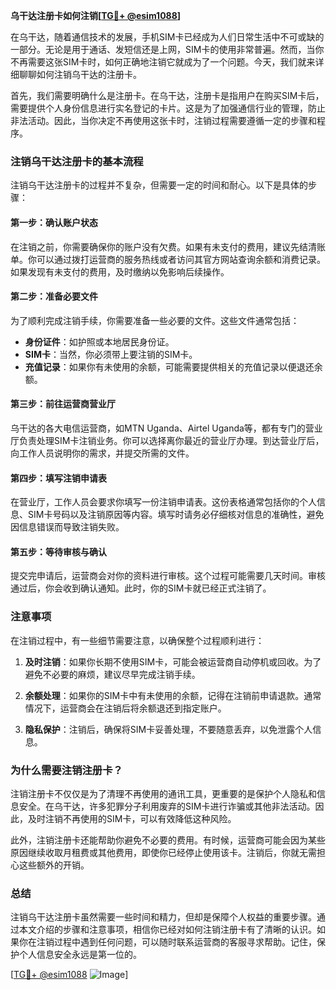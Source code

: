 **乌干达注册卡如何注销[[TG💪+ @esim1088](https://t.me/s/esim1088)]**

在乌干达，随着通信技术的发展，手机SIM卡已经成为人们日常生活中不可或缺的一部分。无论是用于通话、发短信还是上网，SIM卡的使用非常普遍。然而，当你不再需要这张SIM卡时，如何正确地注销它就成为了一个问题。今天，我们就来详细聊聊如何注销乌干达的注册卡。

首先，我们需要明确什么是注册卡。在乌干达，注册卡是指用户在购买SIM卡后，需要提供个人身份信息进行实名登记的卡片。这是为了加强通信行业的管理，防止非法活动。因此，当你决定不再使用这张卡时，注销过程需要遵循一定的步骤和程序。

### 注销乌干达注册卡的基本流程

注销乌干达注册卡的过程并不复杂，但需要一定的时间和耐心。以下是具体的步骤：

#### 第一步：确认账户状态

在注销之前，你需要确保你的账户没有欠费。如果有未支付的费用，建议先结清账单。你可以通过拨打运营商的服务热线或者访问其官方网站查询余额和消费记录。如果发现有未支付的费用，及时缴纳以免影响后续操作。

#### 第二步：准备必要文件

为了顺利完成注销手续，你需要准备一些必要的文件。这些文件通常包括：

- **身份证件**：如护照或本地居民身份证。
- **SIM卡**：当然，你必须带上要注销的SIM卡。
- **充值记录**：如果你有未使用的余额，可能需要提供相关的充值记录以便退还余额。

#### 第三步：前往运营商营业厅

乌干达的各大电信运营商，如MTN Uganda、Airtel Uganda等，都有专门的营业厅负责处理SIM卡注销业务。你可以选择离你最近的营业厅办理。到达营业厅后，向工作人员说明你的需求，并提交所需的文件。

#### 第四步：填写注销申请表

在营业厅，工作人员会要求你填写一份注销申请表。这份表格通常包括你的个人信息、SIM卡号码以及注销原因等内容。填写时请务必仔细核对信息的准确性，避免因信息错误而导致注销失败。

#### 第五步：等待审核与确认

提交完申请后，运营商会对你的资料进行审核。这个过程可能需要几天时间。审核通过后，你会收到确认通知。此时，你的SIM卡就已经正式注销了。

### 注意事项

在注销过程中，有一些细节需要注意，以确保整个过程顺利进行：

1. **及时注销**：如果你长期不使用SIM卡，可能会被运营商自动停机或回收。为了避免不必要的麻烦，建议尽早完成注销手续。
   
2. **余额处理**：如果你的SIM卡中有未使用的余额，记得在注销前申请退款。通常情况下，运营商会在注销后将余额退还到指定账户。

3. **隐私保护**：注销后，确保将SIM卡妥善处理，不要随意丢弃，以免泄露个人信息。

### 为什么需要注销注册卡？

注销注册卡不仅仅是为了清理不再使用的通讯工具，更重要的是保护个人隐私和信息安全。在乌干达，许多犯罪分子利用废弃的SIM卡进行诈骗或其他非法活动。因此，及时注销不再使用的SIM卡，可以有效降低这种风险。

此外，注销注册卡还能帮助你避免不必要的费用。有时候，运营商可能会因为某些原因继续收取月租费或其他费用，即使你已经停止使用该卡。注销后，你就无需担心这些额外的开销。

### 总结

注销乌干达注册卡虽然需要一些时间和精力，但却是保障个人权益的重要步骤。通过本文介绍的步骤和注意事项，相信你已经对如何注销注册卡有了清晰的认识。如果你在注销过程中遇到任何问题，可以随时联系运营商的客服寻求帮助。记住，保护个人信息安全永远是第一位的。

[[TG💪+ @esim1088](https://t.me/s/esim1088) ![Image](https://i.postimg.cc/4NQfJmqS/Snipaste-2025-05-13-00-14-12.png)]
